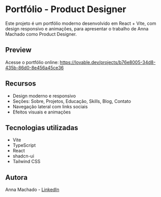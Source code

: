 # Portfólio - Product Designer

Este projeto é um portfólio moderno desenvolvido em React + Vite, com design responsivo e animações, para apresentar o trabalho de Anna Machado como Product Designer.

## Preview

Acesse o portfólio online:
https://lovable.dev/projects/b76e8005-34d8-435b-86d0-8e456a45ce36

## Recursos

- Design moderno e responsivo
- Seções: Sobre, Projetos, Educação, Skills, Blog, Contato
- Navegação lateral com links sociais
- Efeitos visuais e animações

## Tecnologias utilizadas

- Vite
- TypeScript
- React
- shadcn-ui
- Tailwind CSS

## Autora

Anna Machado - [LinkedIn](https://www.linkedin.com/in/machadoanna/)
